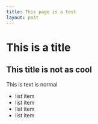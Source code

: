 ```yaml
---
title: This page is a test
layout: post
---
```


This is a title
===============

This title is not as cool
-------------------------

This is text is normal
* list item
* list item
* list item
* list item
